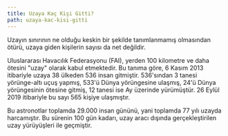 ```yaml
---
title: Uzaya Kaç Kişi Gitti?
path: uzaya-kac-kisi-gitti
---
```


Uzayın sınırının ne olduğu keskin bir şekilde tanımlanmamış olmasından ötürü, uzaya giden kişilerin sayısı da net değildir. 

Uluslararası Havacılık Federasyonu (FAI), yerden 100 kilometre ve daha ötesini "uzay" olarak kabul etmektedir. Bu tanıma göre, 6 Kasım 2013 itibariyle uzaya 38 ülkeden 536 insan gitmiştir. 536'sından 3 tanesi yörünge-altı uçuş yapmış, 533'ü Dünya yörüngesine ulaşmış, 24'ü Dünya yörüngesinin ötesine gitmiş, 12 tanesi ise Ay üzerinde yürümüştür. 26 Eylül 2019 itibariyle bu sayı 565 kişiye ulaşmıştır.

Bu astronotlar toplamda 29.000 insan gününü, yani toplamda 77 yılı uzayda harcamıştır. Bu sürenin 100 gün kadarı, uzay aracı dışında gerçekleştirilen uzay yürüyüşleri ile geçmiştir.